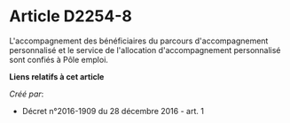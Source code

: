 # Article D2254-8

L'accompagnement des bénéficiaires du parcours d'accompagnement personnalisé et le service de l'allocation d'accompagnement
personnalisé sont confiés à Pôle emploi.

**Liens relatifs à cet article**

_Créé par_:

  - Décret n°2016-1909 du 28 décembre 2016 - art. 1
